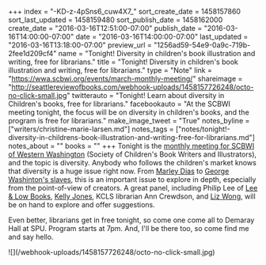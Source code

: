+++
index = "-KD-z-4pSns6_cuw4X7_"
sort_create_date = 1458157860
sort_last_updated = 1458159480
sort_publish_date = 1458162000
create_date = "2016-03-16T12:51:00-07:00"
publish_date = "2016-03-16T14:00:00-07:00"
date = "2016-03-16T14:00:00-07:00"
last_updated = "2016-03-16T13:18:00-07:00"
preview_url = "1256ad59-54e9-0a9c-719b-2fee1d209cf4"
name = "Tonight! Diversity in children's book illustration and writing, free for librarians."
title = "Tonight! Diversity in children's book illustration and writing, free for librarians."
type = "Note"
link = "https://wwa.scbwi.org/events/march-monthly-meeting/"
shareimage = "http://seattlereviewofbooks.com/webhook-uploads/1458157726248/octo-no-click-small.jpg"
twitterauto = "Tonight! Learn about diversity in Children's books, free for librarians."
facebookauto = "At the SCBWI meeting tonight, the focus will be on diversity in children's books, and the program is free for librarians."
make_image_tweet = "True"
notes_byline = ["writers/christine-marie-larsen.md"]
notes_tags = ["notes/tonight!-diversity-in-childrens-book-illustration-and-writing-free-for-librarians.md"]
notes_about = ""
books = ""
+++
Tonight is the <a href="https://wwa.scbwi.org/events/march-monthly-meeting/" title="Western Washington |   March Monthly Meeting">monthly meeting for SCBWI of Western Washington</a> (Society of Children's Book Writers and Illustrators), and the topic is diversity. Anybody who follows the children's market knows that diversity is a huge issue right now. From <a href="http://www.buzzfeed.com/krystieyandoli/this-11-year-old-girl-started-a-project-to-get-more-diverse#.morEQ2qnnJ" title="This 11-Year-Old Girl Started A Project Called #1000BlackGirls To Get More Diverse Books In Schools">Marley Dias</a> to <a href="http://seattlereviewofbooks.com/reviews/the-idea-of-freedom-might-be-too-great-a-temptation-for-them-to-resist/" title="The Seattle Review of Books -  “The idea of freedom might be too great a temptation for them to resist&amp;quot;">George Washinton's slaves</a>, this is an important issue to explore in depth, especially from the point-of-view of creators. A great panel, including Philip Lee of <a href="https://www.leeandlow.com" title="Lee &amp; Low">Lee &amp; Low Books</a>, <a href="http://curiosityjones.net" title="Kelly Jones - author of Unusual Chickens for the Exceptional Poultry Farmer">Kelly Jones</a>, KCLS librarian Ann Crewdson, and <a href="http://www.lizwongillustration.com" title="Liz Wong Illustration, Freelance Illustrator and Artist">Liz Wong</a>, will be on hand to explore and offer suggestions. 

Even better, librarians get in free tonight, so come one come all to Demaray Hall at SPU. Program starts at 7pm. And, I'll be there too, so come find me and say hello. 

<p class="image">![](/webhook-uploads/1458157726248/octo-no-click-small.jpg)</p>

